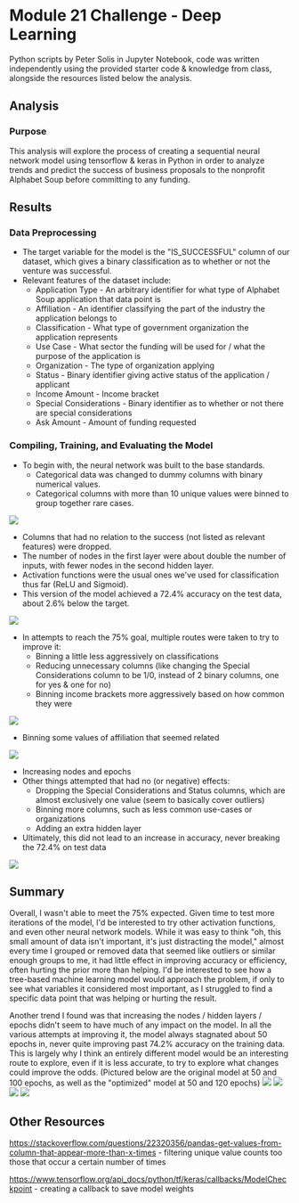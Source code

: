 # Module 21 Challenge - Deep Learning
Python scripts by Peter Solis in Jupyter Notebook, code was written independently using the provided starter code & knowledge from class, alongside the resources listed below the analysis.

## Analysis
### Purpose
This analysis will explore the process of creating a sequential neural network model using tensorflow & keras in Python in order to analyze trends and predict the success of business proposals to the nonprofit Alphabet Soup before committing to any funding.
## Results
### Data Preprocessing
- The target variable for the model is the "IS_SUCCESSFUL" column of our dataset, which gives a binary classification as to whether or not the venture was successful.
- Relevant features of the dataset include:
  - Application Type - An arbitrary identifier for what type of Alphabet Soup application that data point is
  - Affiliation - An identifier classifying the part of the industry the application belongs to
  - Classification - What type of government organization the application represents
  - Use Case - What sector the funding will be used for / what the purpose of the application is
  - Organization - The type of organization applying
  - Status - Binary identifier giving active status of the application / applicant
  - Income Amount - Income bracket
  - Special Considerations - Binary identifier as to whether or not there are special considerations
  - Ask Amount - Amount of funding requested
### Compiling, Training, and Evaluating the Model
- To begin with, the neural network was built to the base standards.
  - Categorical data was changed to dummy columns with binary numerical values.
  - Categorical columns with more than 10 unique values were binned to group together rare cases.

![](/analysis_images/m1_bin.png)
  - Columns that had no relation to the success (not listed as relevant features) were dropped.
  - The number of nodes in the first layer were about double the number of inputs, with fewer nodes in the second hidden layer.
  - Activation functions were the usual ones we've used for classification thus far (ReLU and Sigmoid).
- This version of the model achieved a 72.4% accuracy on the test data, about 2.6% below the target.

![](/analysis_images/m1_accuracy.png)
- In attempts to reach the 75% goal, multiple routes were taken to try to improve it:
  - Binning a little less aggressively on classifications
  - Reducing unnecessary columns (like changing the Special Considerations column to be 1/0, instead of 2 binary columns, one for yes & one for no)
  - Binning income brackets more aggressively based on how common they were

![](/analysis_images/m2_income.png)
  - Binning some values of affiliation that seemed related

![](analysis_images/m2_affil.png)
  - Increasing nodes and epochs
- Other things attempted that had no (or negative) effects:
  - Dropping the Special Considerations and Status columns, which are almost exclusively one value (seem to basically cover outliers)
  - Binning more columns, such as less common use-cases or organizations
  - Adding an extra hidden layer
- Ultimately, this did not lead to an increase in accuracy, never breaking the 72.4% on test data

![](/analysis_images/m2_accuracy.png)
## Summary
Overall, I wasn't able to meet the 75% expected. Given time to test more iterations of the model, I'd be interested to try other activation functions, and even other neural network models. While it was easy to think "oh, this small amount of data isn't important, it's just distracting the model," almost every time I grouped or removed data that seemed like outliers or similar enough groups to me, it had little effect in improving accuracy or efficiency, often hurting the prior more than helping. I'd be interested to see how a tree-based machine learning model would approach the problem, if only to see what variables it considered most important, as I struggled to find a specific data point that was helping or hurting the result.

Another trend I found was that increasing the nodes / hidden layers / epochs didn't seem to have much of any impact on the model. In all the various attempts at improving it, the model always stagnated about 50 epochs in, never quite improving past 74.2% accuracy on the training data. This is largely why I think an entirely different model would be an interesting route to explore, even if it is less accurate, to try to explore what changes could improve the odds. (Pictured below are the original model at 50 and 100 epochs, as well as the "optimized" model at 50 and 120 epochs)
![](/analysis_images/m1_epochs_1.png)
![](/analysis_images/m1_epochs_2.png)
![](/analysis_images/m2_epochs_1.png)
![](/analysis_images/m2_epochs_2.png)

## Other Resources
https://stackoverflow.com/questions/22320356/pandas-get-values-from-column-that-appear-more-than-x-times - filtering unique value counts too those that occur a certain number of times

https://www.tensorflow.org/api_docs/python/tf/keras/callbacks/ModelCheckpoint - creating a callback to save model weights
